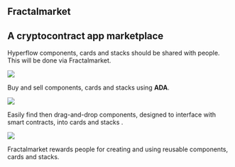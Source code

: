 <section id="fractalmarket">
    <div class="gradient_top"></div>
    <div class="solid">
        <div class="container">
            <div class="row">
                <div class="col-lg-12">
                    <div class="text-center">
                        <h1 class="section_heading_blue fractal_white">Fractalmarket</h1>
                    </div>
                </div>
            </div>
            <div class="row">
                <div class="col-lg-offset-3 col-lg-6 col-xs-12">
                    <div class="text-center">
                        <h2 class="sub_heading_white">A cryptocontract app marketplace</h2>
                        <p>
                            Hyperflow components, cards and stacks should be shared with people. This will be
                            done via Fractalmarket.
                        </p>
                    </div>
                </div>
            </div>
            <div class="row">
                <div class="col-lg-4 col-xs-12 text-center">
                    <div class="feature">
                        <img src="/img/icon-buy-min.png" />
                        <p>
                            Buy and sell components, cards and stacks using <strong>ADA</strong>.
                        </p>
                    </div>
                </div>
                <div class="col-lg-4 col-xs-12 text-center">
                    <div class="feature">
                        <img src="/img/icon-search-min.png" />
                        <p>
                            Easily find then drag-and-drop components, designed to interface with smart contracts, into cards and stacks .
                        </p>
                    </div>
                </div>
                <div class="col-lg-4 col-xs-12 text-center">
                    <div class="feature">
                        <img src="/img/icon-align-min.png" />
                        <p>
                            Fractalmarket rewards people for creating and using reusable components, cards and stacks.
                        </p>
                    </div>
                </div>
            </div>
        </div>
    </div>
    <div class="gradient_bottom"></div>
</section>
